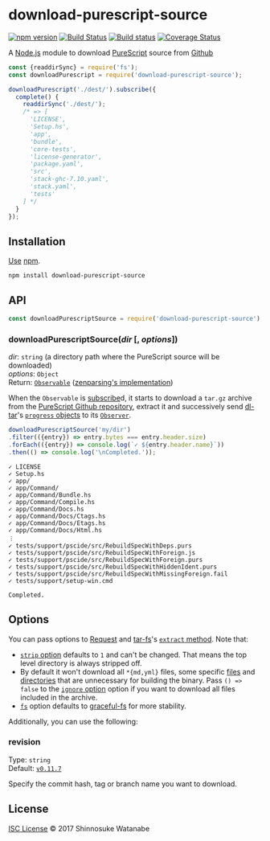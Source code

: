 # download-purescript-source

[![npm version](https://img.shields.io/npm/v/download-purescript-source.svg)](https://www.npmjs.com/package/download-purescript-source)
[![Build Status](https://travis-ci.org/shinnn/download-purescript-source.svg?branch=master)](https://travis-ci.org/shinnn/download-purescript-source)
[![Build status](https://ci.appveyor.com/api/projects/status/g23e4elngfla56rm/branch/master?svg=true)](https://ci.appveyor.com/project/ShinnosukeWatanabe/download-purescript-source/branch/master)
[![Coverage Status](https://img.shields.io/coveralls/shinnn/download-purescript-source.svg)](https://coveralls.io/github/shinnn/download-purescript-source?branch=master)

A [Node.js](https://nodejs.org) module to download [PureScript](http://www.purescript.org/) source from [Github](https://github.com/)

```javascript
const {readdirSync} = require('fs');
const downloadPurescript = require('download-purescript-source');

downloadPurescript('./dest/').subscribe({
  complete() {
    readdirSync('./dest/');
    /* => [
      'LICENSE',
      'Setup.hs',
      'app',
      'bundle',
      'core-tests',
      'license-generator',
      'package.yaml',
      'src',
      'stack-ghc-7.10.yaml',
      'stack.yaml',
      'tests'
    ] */
  }
});
```

## Installation

[Use](https://docs.npmjs.com/cli/install) [npm](https://docs.npmjs.com/getting-started/what-is-npm).

```
npm install download-purescript-source
```

## API

```javascript
const downloadPurescriptSource = require('download-purescript-source');
```

### downloadPurescriptSource(*dir* [, *options*])

*dir*: `string` (a directory path where the PureScript source will be downloaded)  
*options*: `Object`  
Return: [`Observable`](https://github.com/tc39/proposal-observable#observable) ([zenparsing's implementation](https://github.com/zenparsing/zen-observable))

When the `Observable` is [subscribe](https://tc39.github.io/proposal-observable/#observable-prototype-subscribe)d, it starts to download a `tar.gz` archive from the [PureScript Github repository](https://github.com/purescript/purescript), extract it and successively send [dl-tar](https://github.com/shinnn/dl-tar)'s [`progress` objects](https://github.com/shinnn/dl-tar#progress) to its [`Observer`](https://github.com/tc39/proposal-observable#observer).

```javascript
downloadPurescriptSource('my/dir')
.filter(({entry}) => entry.bytes === entry.header.size)
.forEach(({entry}) => console.log(`✓ ${entry.header.name}`))
.then(() => console.log('\nCompleted.'));
```

```
✓ LICENSE
✓ Setup.hs
✓ app/
✓ app/Command/
✓ app/Command/Bundle.hs
✓ app/Command/Compile.hs
✓ app/Command/Docs.hs
✓ app/Command/Docs/Ctags.hs
✓ app/Command/Docs/Etags.hs
✓ app/Command/Docs/Html.hs
︙
✓ tests/support/pscide/src/RebuildSpecWithDeps.purs
✓ tests/support/pscide/src/RebuildSpecWithForeign.js
✓ tests/support/pscide/src/RebuildSpecWithForeign.purs
✓ tests/support/pscide/src/RebuildSpecWithHiddenIdent.purs
✓ tests/support/pscide/src/RebuildSpecWithMissingForeign.fail
✓ tests/support/setup-win.cmd

Completed.
```

## Options

You can pass options to [Request](https://github.com/request/request#requestoptions-callback) and [tar-fs](https://github.com/mafintosh/tar-fs)'s [`extract` method](https://github.com/mafintosh/tar-fs/blob/b79d82a79c5e21f6187462d7daaba1fc03cdd1de/index.js#L168). Note that:

* [`strip` option](https://github.com/mafintosh/tar-fs/blob/b79d82a79c5e21f6187462d7daaba1fc03cdd1de/index.js#L48) defaults to `1` and can't be changed. That means the top level directory is always stripped off.
* By default it won't download all `*{md,yml}` files, some specific [files](https://github.com/shinnn/download-purescript-source/blob/7e7feb1ed01830e87506cf0b8361b94490405461/index.js#L32-L34) and [directories](https://github.com/shinnn/download-purescript-source/blob/7e7feb1ed01830e87506cf0b8361b94490405461/index.js#L24-L28) that are unnecessary for building the binary. Pass `() => false` to the [`ignore` option](https://github.com/mafintosh/tar-fs/blob/b79d82a79c5e21f6187462d7daaba1fc03cdd1de/index.js#L173) option if you want to download all files included in the archive.
* [`fs`](https://github.com/mafintosh/tar-fs/blob/b79d82a79c5e21f6187462d7daaba1fc03cdd1de/index.js#L65) option defaults to [graceful-fs](https://github.com/isaacs/node-graceful-fs) for more stability.

Additionally, you can use the following:

### revision

Type: `string`  
Default: [`v0.11.7`](https://github.com/purescript/purescript/tree/v0.11.7)

Specify the commit hash, tag or branch name you want to download.

## License

[ISC License](./LICENSE) © 2017 Shinnosuke Watanabe

